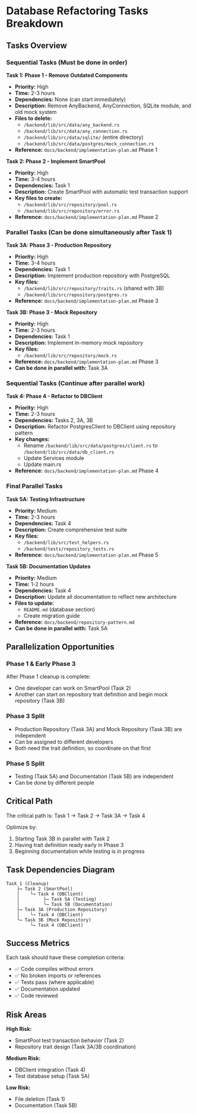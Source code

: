# Database Refactoring Tasks Breakdown

## Tasks Overview

### Sequential Tasks (Must be done in order)

**Task 1: Phase 1 - Remove Outdated Components**
- **Priority:** High
- **Time:** 2-3 hours
- **Dependencies:** None (can start immediately)
- **Description:** Remove AnyBackend, AnyConnection, SQLite module, and old mock system
- **Files to delete:**
  - `/backend/lib/src/data/any_backend.rs`
  - `/backend/lib/src/data/any_connection.rs`
  - `/backend/lib/src/data/sqlite/` (entire directory)
  - `/backend/lib/src/data/postgres/mock_connection.rs`
- **Reference:** `docs/backend/implementation-plan.md` Phase 1

**Task 2: Phase 2 - Implement SmartPool**
- **Priority:** High
- **Time:** 3-4 hours
- **Dependencies:** Task 1
- **Description:** Create SmartPool with automatic test transaction support
- **Key files to create:**
  - `/backend/lib/src/repository/pool.rs`
  - `/backend/lib/src/repository/error.rs`
- **Reference:** `docs/backend/implementation-plan.md` Phase 2

### Parallel Tasks (Can be done simultaneously after Task 1)

**Task 3A: Phase 3 - Production Repository**
- **Priority:** High
- **Time:** 3-4 hours
- **Dependencies:** Task 1
- **Description:** Implement production repository with PostgreSQL
- **Key files:**
  - `/backend/lib/src/repository/traits.rs` (shared with 3B)
  - `/backend/lib/src/repository/postgres.rs`
- **Reference:** `docs/backend/implementation-plan.md` Phase 3

**Task 3B: Phase 3 - Mock Repository**
- **Priority:** High
- **Time:** 2-3 hours
- **Dependencies:** Task 1
- **Description:** Implement in-memory mock repository
- **Key files:**
  - `/backend/lib/src/repository/mock.rs`
- **Reference:** `docs/backend/implementation-plan.md` Phase 3
- **Can be done in parallel with:** Task 3A

### Sequential Tasks (Continue after parallel work)

**Task 4: Phase 4 - Refactor to DBClient**
- **Priority:** High
- **Time:** 2-3 hours
- **Dependencies:** Tasks 2, 3A, 3B
- **Description:** Refactor PostgresClient to DBClient using repository pattern
- **Key changes:**
  - Rename `/backend/lib/src/data/postgres/client.rs` to `/backend/lib/src/data/db_client.rs`
  - Update Services module
  - Update main.rs
- **Reference:** `docs/backend/implementation-plan.md` Phase 4

### Final Parallel Tasks

**Task 5A: Testing Infrastructure**
- **Priority:** Medium
- **Time:** 2-3 hours
- **Dependencies:** Task 4
- **Description:** Create comprehensive test suite
- **Key files:**
  - `/backend/lib/src/test_helpers.rs`
  - `/backend/tests/repository_tests.rs`
- **Reference:** `docs/backend/implementation-plan.md` Phase 5

**Task 5B: Documentation Updates**
- **Priority:** Medium
- **Time:** 1-2 hours
- **Dependencies:** Task 4
- **Description:** Update all documentation to reflect new architecture
- **Files to update:**
  - `README.md` (database section)
  - Create migration guide
- **Reference:** `docs/backend/repository-pattern.md`
- **Can be done in parallel with:** Task 5A

## Parallelization Opportunities

### Phase 1 & Early Phase 3
After Phase 1 cleanup is complete:
- One developer can work on SmartPool (Task 2)
- Another can start on repository trait definition and begin mock repository (Task 3B)

### Phase 3 Split
- Production Repository (Task 3A) and Mock Repository (Task 3B) are independent
- Can be assigned to different developers
- Both need the trait definition, so coordinate on that first

### Phase 5 Split
- Testing (Task 5A) and Documentation (Task 5B) are independent
- Can be done by different people

## Critical Path

The critical path is: Task 1 → Task 2 → Task 3A → Task 4

Optimize by:
1. Starting Task 3B in parallel with Task 2
2. Having trait definition ready early in Phase 3
3. Beginning documentation while testing is in progress

## Task Dependencies Diagram

```
Task 1 (Cleanup)
    ├→ Task 2 (SmartPool)
    │    └→ Task 4 (DBClient)
    │         ├→ Task 5A (Testing)
    │         └→ Task 5B (Documentation)
    ├→ Task 3A (Production Repository)
    │    └→ Task 4 (DBClient)
    └→ Task 3B (Mock Repository)
         └→ Task 4 (DBClient)
```

## Success Metrics

Each task should have these completion criteria:
- ✅ Code compiles without errors
- ✅ No broken imports or references
- ✅ Tests pass (where applicable)
- ✅ Documentation updated
- ✅ Code reviewed

## Risk Areas

**High Risk:**
- SmartPool test transaction behavior (Task 2)
- Repository trait design (Task 3A/3B coordination)

**Medium Risk:**
- DBClient integration (Task 4)
- Test database setup (Task 5A)

**Low Risk:**
- File deletion (Task 1)
- Documentation (Task 5B)